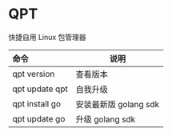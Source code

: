# QPT

快捷自用 Linux 包管理器

| 命令             | 说明               |
|:---------------|------------------|
| qpt version    | 查看版本             |
| qpt update qpt | 自我升级             |
| qpt install go | 安装最新版 golang sdk |
| qpt update go  | 升级 golang sdk    |